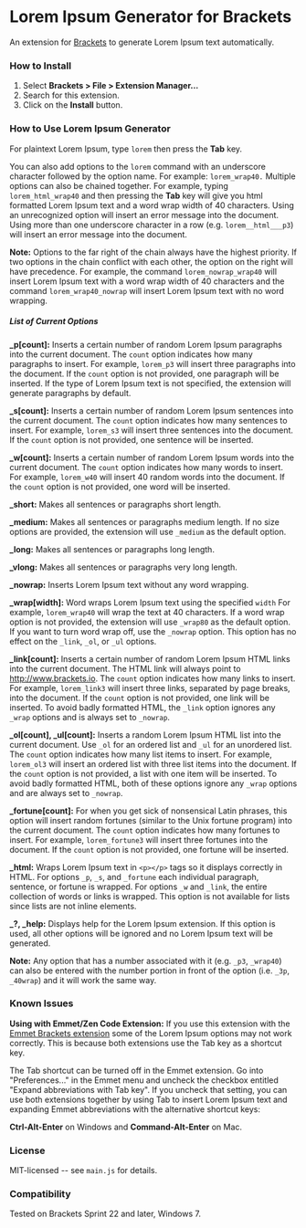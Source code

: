 # Lorem Ipsum Generator for Brackets
An extension for [Brackets](https://github.com/adobe/brackets/) to generate
Lorem Ipsum text automatically.

### How to Install
1. Select **Brackets > File > Extension Manager...**
2. Search for this extension.
3. Click on the **Install** button.

### How to Use Lorem Ipsum Generator
For plaintext Lorem Ipsum, type `lorem` then press the **Tab** key.

You can also add options to the `lorem` command with an underscore character
followed by the option name. For example: `lorem_wrap40.` Multiple options
can also be chained together. For example, typing `lorem_html_wrap40` and
then pressing the **Tab** key will give you html formatted Lorem Ipsum text
and a word wrap width of 40 characters.  Using an unrecognized option will
insert an error message into the document.  Using more than one underscore
character in a row (e.g. `lorem__html___p3`) will insert an error message
into the document.

**Note:** Options to the far right of the chain always have the highest
priority. If two options in the chain conflict with each other, the option
on the right will have precedence. For example, the command `lorem_nowrap_wrap40`
will insert Lorem Ipsum text with a word wrap width of 40 characters and the
command `lorem_wrap40_nowrap` will insert Lorem Ipsum text with no word wrapping.

##### List of Current Options
**_p[count]:** Inserts a certain number of random Lorem Ipsum paragraphs into
the current document. The `count` option indicates how many paragraphs to insert.
For example, `lorem_p3` will insert three paragraphs into the document.
If the `count` option is not provided, one paragraph will be inserted.
If the type of Lorem Ipsum text is not specified, the extension will generate
paragraphs by default.

**_s[count]:** Inserts a certain number of random Lorem Ipsum sentences into
the current document. The `count` option indicates how many sentences to insert.
For example, `lorem_s3` will insert three sentences into the document.
If the `count` option is not provided, one sentence will be inserted.

**_w[count]:** Inserts a certain number of random Lorem Ipsum words into the
current document. The `count` option indicates how many words to insert.
For example, `lorem_w40` will insert 40 random words into the document.
If the `count` option is not provided, one word will be inserted.

**_short:** Makes all sentences or paragraphs short length.

**_medium:** Makes all sentences or paragraphs medium length.
If no size options are provided, the extension will use `_medium`
as the default option.

**_long:** Makes all sentences or paragraphs long length.

**_vlong:** Makes all sentences or paragraphs very long length.

**_nowrap:** Inserts Lorem Ipsum text without any word wrapping.

**_wrap[width]:** Word wraps Lorem Ipsum text using the specified `width`
For example, `lorem_wrap40` will wrap the text at 40 characters. If a word wrap
option is not provided, the extension will use `_wrap80` as the default option.
If you want to turn word wrap off, use the `_nowrap` option.  This option has
no effect on the `_link`, `_ol`, or `_ul` options.

**_link[count]:** Inserts a certain number of random Lorem Ipsum HTML links into
the current document. The HTML link will always point to http://www.brackets.io.
The `count` option indicates how many links to insert. For example, `lorem_link3`
will insert three links, separated by page breaks, into the document. If the
`count` option is not provided, one link will be inserted. To avoid badly
formatted HTML, the `_link` option ignores any `_wrap` options and is always
set to `_nowrap`.

**_ol[count], _ul[count]:** Inserts a random Lorem Ipsum HTML list into
the current document. Use `_ol` for an ordered list and `_ul` for an unordered
list. The `count` option indicates how many list items to insert. For example,
`lorem_ol3` will insert an ordered list with three list items into the document.
If the `count` option is not provided, a list with one item will be inserted.
To avoid badly formatted HTML, both of these options ignore any `_wrap` options
and are always set to `_nowrap`.

**_fortune[count]:** For when you get sick of nonsensical Latin phrases, this
option will insert random fortunes (similar to the Unix fortune program) into
the current document.  The `count` option indicates how many fortunes to insert.
For example, `lorem_fortune3` will insert three fortunes into the document. If
the `count` option is not provided, one fortune will be inserted.

**_html:** Wraps Lorem Ipsum text in `<p></p>` tags so it displays correctly in
HTML. For options `_p`, `_s`, and `_fortune` each individual paragraph, sentence,
or fortune is wrapped. For options `_w` and `_link`, the entire collection of
words or links is wrapped. This option is not available for lists since lists
are not inline elements.

**_?, _help:** Displays help for the Lorem Ipsum extension.  If this option is used,
all other options will be ignored and no Lorem Ipsum text will be generated.

**Note:** Any option that has a number associated with it (e.g. `_p3`, `_wrap40`)
can also be entered with the number portion in front of the option
(i.e. `_3p`, `_40wrap`) and it will work the same way.

### Known Issues

**Using with Emmet/Zen Code Extension:** If you use this extension with the
[Emmet Brackets extension](https://github.com/emmetio/brackets-emmet) some of
the Lorem Ipsum options may not work correctly.  This is because both
extensions use the Tab key as a shortcut key.

The Tab shortcut can be turned off in the Emmet extension.  Go into
"Preferences..." in the Emmet menu and uncheck the checkbox entitled
"Expand abbreviations with Tab key". If you uncheck that setting, you
can use both extensions together by using Tab to insert Lorem Ipsum text
and expanding Emmet abbreviations with the alternative shortcut keys:

**Ctrl-Alt-Enter** on Windows and **Command-Alt-Enter** on Mac.

### License
MIT-licensed -- see `main.js` for details.

### Compatibility
Tested on Brackets Sprint 22 and later, Windows 7.

